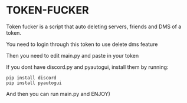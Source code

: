 #  TOKEN-FUCKER
Token fucker is a script that auto deleting servers, friends and DMS of a token.


You need to login through this token to use delete dms feature


Then you need to edit main.py and paste in your token


If you dont have discord.py and pyautogui, install them by running:
```
pip install discord
pip install pyautogui
```


And then you can run main.py and ENJOY)
